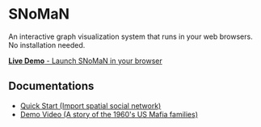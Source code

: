 # SNoMaN 

<!-- [![Build Status](https://travis-ci.org/poloclub/argo-graph-lite.svg?branch=master)](https://travis-ci.org/poloclub/argo-graph-lite) -->

An interactive graph visualization system that runs in your web browsers. No installation needed.

[**Live Demo** - Launch SNoMaN in your browser](https://snoman.herokuapp.com/)

<!-- <img src="img/Snoman title.png" width=60% alt="Argo Lite logo"> -->

## Documentations

- [Quick Start (Import spatial social network)](https://docs.google.com/document/d/1dNOX6mqdQYL2O7WKM9ZTJuhzN-5-mlHCHYu-2zEL5Pc/edit?usp=sharing)
- [Demo Video (A story of the 1960's US Mafia families)](https://drive.google.com/file/d/1aiDzOnBjJfKchTmAyoUm8jQl7qfd9Mz0/view?usp=sharing)


<!-- ## Feature Highlights

### Interactive Graph Visualization

Visualize your graph with interactive force-directed layout, automatic sizing and coloring by pagerank, and full control over every node for customization!

![Argo Lite visualization with force directed layout](img/video-layout.gif)

![Argo Lite visualization graph options](img/video-graph-options.gif)

### Incremental Exploration

Argo Lite empowers you to incrementally explore large graphs. Start by several import nodes (with high PageRank or degree) or by a node that you are interested in, and add their neighbor nodes to expand your visualization!

![Argo Lite incremental exploration](img/video-incremental.gif)

### Save and Publish via URLs

You can publish your "graph snapshot" as a URL link. Anyone with the link will be able to access and continue their exploration from this snapshot. You can still save the snapshot locally as a file if you prefer.

If you are working on sensitive or proprietary data, and prefer to set up a private sharing server with access control, please refer to [Deploying Argo Lite and Sharing backend service](deploy.md)

![Argo Lite sharing graph as link](img/video-share.gif)

You will be able to load the snapshot from your saved file or from the shared link to work on them again. Note that each snapshot associated with a link is immutable, so if you modify a shared graph, you need to share again to get a new link. The original link will still point to the graph before your modification.

### Embed into Web Pages

Argo Lite allows you to embed your interactive graph visualization snapshots into iframe-based web widgets! You can embed them into web articles, blog posts and even interactive notebooks such as Jupyter Notebooks. Tell a story with your graph!

<img src="https://github.com/poloclub/argo-graph-lite/raw/master/img/img-embedded.png" width=60% alt="Argo Lite embedded widget mode">


### Graphs for Testing and Demos

[Toy graphs for testing Argo Lite](https://github.com/RSLi/graph-test-data)


---

♥ Developed and maintained by [Polo Club of Data Science](https://poloclub.github.io/). [MIT License](LICENSE). -->
